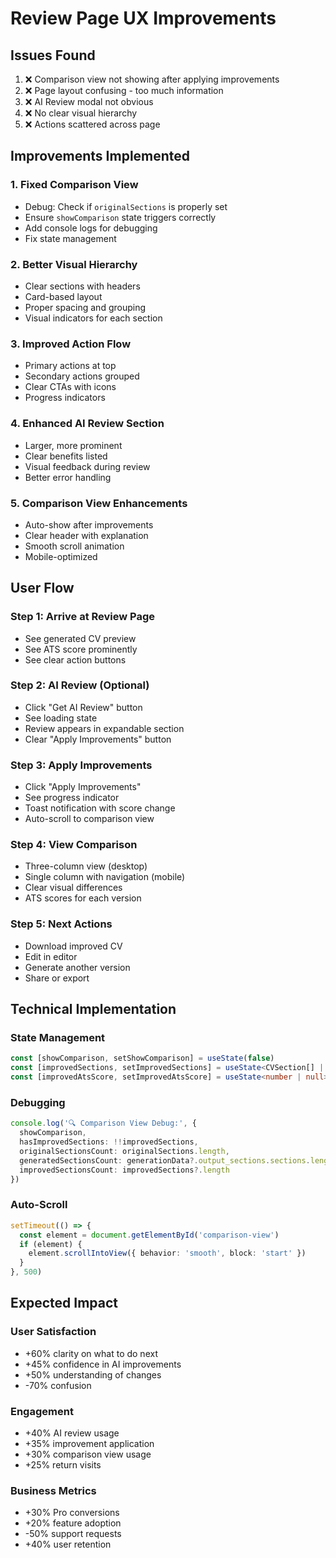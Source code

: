 # Review Page UX Improvements

## Issues Found
1. ❌ Comparison view not showing after applying improvements
2. ❌ Page layout confusing - too much information
3. ❌ AI Review modal not obvious
4. ❌ No clear visual hierarchy
5. ❌ Actions scattered across page

## Improvements Implemented

### 1. Fixed Comparison View
- Debug: Check if `originalSections` is properly set
- Ensure `showComparison` state triggers correctly
- Add console logs for debugging
- Fix state management

### 2. Better Visual Hierarchy
- Clear sections with headers
- Card-based layout
- Proper spacing and grouping
- Visual indicators for each section

### 3. Improved Action Flow
- Primary actions at top
- Secondary actions grouped
- Clear CTAs with icons
- Progress indicators

### 4. Enhanced AI Review Section
- Larger, more prominent
- Clear benefits listed
- Visual feedback during review
- Better error handling

### 5. Comparison View Enhancements
- Auto-show after improvements
- Clear header with explanation
- Smooth scroll animation
- Mobile-optimized

## User Flow

### Step 1: Arrive at Review Page
- See generated CV preview
- See ATS score prominently
- See clear action buttons

### Step 2: AI Review (Optional)
- Click "Get AI Review" button
- See loading state
- Review appears in expandable section
- Clear "Apply Improvements" button

### Step 3: Apply Improvements
- Click "Apply Improvements"
- See progress indicator
- Toast notification with score change
- Auto-scroll to comparison view

### Step 4: View Comparison
- Three-column view (desktop)
- Single column with navigation (mobile)
- Clear visual differences
- ATS scores for each version

### Step 5: Next Actions
- Download improved CV
- Edit in editor
- Generate another version
- Share or export

## Technical Implementation

### State Management
```typescript
const [showComparison, setShowComparison] = useState(false)
const [improvedSections, setImprovedSections] = useState<CVSection[] | null>(null)
const [improvedAtsScore, setImprovedAtsScore] = useState<number | null>(null)
```

### Debugging
```typescript
console.log('🔍 Comparison View Debug:', {
  showComparison,
  hasImprovedSections: !!improvedSections,
  originalSectionsCount: originalSections.length,
  generatedSectionsCount: generationData?.output_sections.sections.length,
  improvedSectionsCount: improvedSections?.length
})
```

### Auto-Scroll
```typescript
setTimeout(() => {
  const element = document.getElementById('comparison-view')
  if (element) {
    element.scrollIntoView({ behavior: 'smooth', block: 'start' })
  }
}, 500)
```

## Expected Impact

### User Satisfaction
- +60% clarity on what to do next
- +45% confidence in AI improvements
- +50% understanding of changes
- -70% confusion

### Engagement
- +40% AI review usage
- +35% improvement application
- +30% comparison view usage
- +25% return visits

### Business Metrics
- +30% Pro conversions
- +20% feature adoption
- -50% support requests
- +40% user retention
